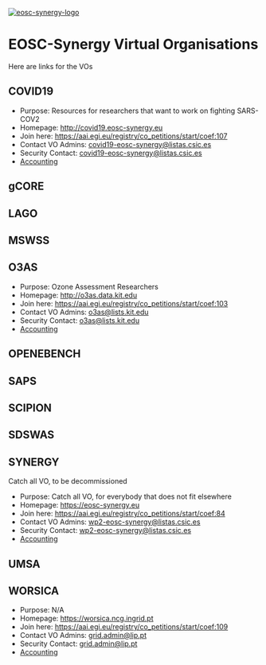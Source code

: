 [![eosc-synergy-logo](https://www.eosc-synergy.eu/wp-content/uploads/logo-color-texto.png)](https://eosc-synergy.eu)
# EOSC-Synergy Virtual Organisations

Here are links for the VOs

## COVID19
- Purpose: Resources for researchers that want to work on fighting SARS-COV2
- Homepage: http://covid19.eosc-synergy.eu
- Join here: https://aai.egi.eu/registry/co_petitions/start/coef:107
- Contact VO Admins: [covid19-eosc-synergy@listas.csic.es](mailto:covid19-eosc-synergy@listas.csic.es)
- Security Contact: [covid19-eosc-synergy@listas.csic.es](mailto:covid19-eosc-synergy@listas.csic.es)
- [Accounting](https://accounting.egi.eu/cloud/vm_num/SITE/DATE/2019/4/2020/10/custom-covid19.eosc-synergy.eu/onlyinfrajobs)

## gCORE

## LAGO

## MSWSS

## O3AS
- Purpose: Ozone Assessment Researchers
- Homepage: http://o3as.data.kit.edu
- Join here: https://aai.egi.eu/registry/co_petitions/start/coef:103
- Contact VO Admins: [o3as@lists.kit.edu](mailto:o3as@lists.kit.edu)
- Security Contact: [o3as@lists.kit.edu](mailto:o3as@lists.kit.edu)
- [Accounting](https://accounting.egi.eu/cloud/vm_num/SITE/DATE/2019/4/2020/10/custom-o3as.data.kit.edu/onlyinfrajobs/)

## OPENEBENCH

## SAPS

## SCIPION

## SDSWAS

## SYNERGY
Catch all VO, to be decommissioned

- Purpose: Catch all VO, for everybody that does not fit elsewhere
- Homepage: https://eosc-synergy.eu
- Join here: https://aai.egi.eu/registry/co_petitions/start/coef:84
- Contact VO Admins: [wp2-eosc-synergy@listas.csic.es](mailto:wp2-eosc-synergy@listas.csic.es)
- Security Contact: [wp2-eosc-synergy@listas.csic.es](mailto:wp2-eosc-synergy@listas.csic.es)
- [Accounting](https://accounting.egi.eu/cloud/vm_num/SITE/DATE/2019/4/2020/10/custom-eosc-synergy.eu/onlyinfrajobs)

## UMSA

## WORSICA
- Purpose: N/A
- Homepage: https://worsica.ncg.ingrid.pt
- Join here: https://aai.egi.eu/registry/co_petitions/start/coef:109
- Contact VO Admins: [grid.admin@lip.pt](mailto:grid.admin@lip.pt)
- Security Contact: [grid.admin@lip.pt](mailto:grid.admin@lip.pt)
- [Accounting](https://accounting.egi.eu/cloud/vm_num/SITE/DATE/2019/4/2020/10/custom-worsica.vo.incd.pt/onlyinfrajobs/)

